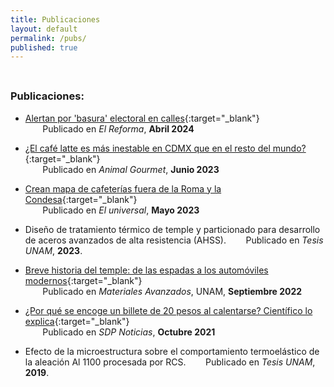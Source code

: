 ```yaml
---
title: Publicaciones
layout: default
permalink: /pubs/
published: true
---
```


<hr style="height:8px; visibility:hidden;" />

### Publicaciones:

- [Alertan por 'basura' electoral en calles](https://www.reforma.com/alertan-por-basura-electoral-en-calles/ar2791241){:target="_blank"}  
&nbsp;&nbsp;&nbsp;&nbsp;&nbsp;&nbsp; Publicado en _El Reforma_, **Abril 2024**


- [¿El café latte es más inestable en CDMX que en el resto del mundo?](https://www.animalgourmet.com/2023/06/29/cafe-latte-dura-menos-tiempo-en-cdmx/){:target="_blank"}  
&nbsp;&nbsp;&nbsp;&nbsp;&nbsp;&nbsp; Publicado en _Animal Gourmet_, **Junio 2023**


- [Crean mapa de cafeterías fuera de la Roma y la Condesa](https://www.eluniversal.com.mx/menu/crean-mapa-de-cafeterias-fuera-de-la-roma-y-la-condesa-con-recomendaciones-de-twitter/){:target="_blank"}  
&nbsp;&nbsp;&nbsp;&nbsp;&nbsp;&nbsp; Publicado en _El universal_, **Mayo 2023**


- Diseño de tratamiento térmico de temple y particionado para desarrollo de aceros avanzados de alta resistencia (AHSS). &nbsp;&nbsp;&nbsp;&nbsp;&nbsp;&nbsp; Publicado en _Tesis UNAM_, **2023**. 


- [Breve historia del temple: de las espadas a los automóviles modernos](https://upcommons.upc.edu/handle/2117/375173){:target="_blank"}  
&nbsp;&nbsp;&nbsp;&nbsp;&nbsp;&nbsp; Publicado en _Materiales Avanzados_, UNAM, **Septiembre 2022**


- [¿Por qué se encoge un billete de 20 pesos al calentarse? Científico lo explica](https://www.sdpnoticias.com/estilo-de-vida/por-que-se-encoge-un-billete-de-20-pesos-al-calentarse-cientifico-lo-explica/){:target="_blank"}  
&nbsp;&nbsp;&nbsp;&nbsp;&nbsp;&nbsp; Publicado en _SDP Noticias_, **Octubre 2021**


- Efecto de la microestructura sobre el comportamiento termoelástico de la aleación Al 1100 procesada por RCS. &nbsp;&nbsp;&nbsp;&nbsp;&nbsp;&nbsp; Publicado en _Tesis UNAM_, **2019**. 

